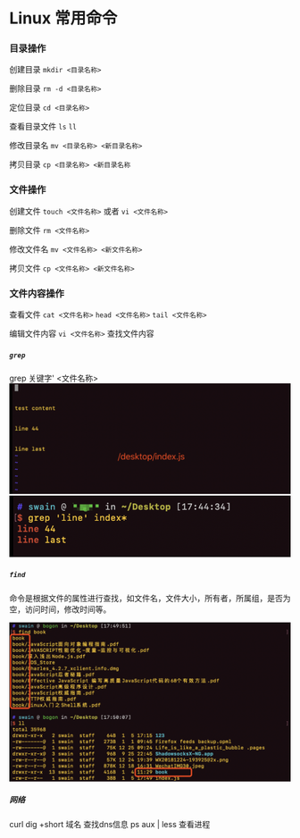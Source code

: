 # Linux 常用命令

### 目录操作
创建目录 `mkdir <目录名称>`   

删除目录 `rm -d <目录名称>`   

定位目录 `cd <目录名称>`   

查看目录文件 `ls` `ll`   

修改目录名 `mv <目录名称> <新目录名称>`   

拷贝目录 `cp <目录名称> <新目录名称`   

### 文件操作

创建文件 `touch <文件名称>` 或者 `vi <文件名称>`   

删除文件 `rm <文件名称>`    

修改文件名 `mv <文件名称> <新文件名称>`     

拷贝文件 `cp <文件名称> <新文件名称>`     


### 文件内容操作

查看文件 `cat <文件名称>` `head <文件名称>` `tail <文件名称>`    

编辑文件内容 `vi <文件名称>`
查找文件内容 

##### `grep`   
grep 关键字' <文件名称>
![](/blog_assets/Linux_2.png)  
![](/blog_assets/Linux_1.png)  

##### `find` 
命令是根据文件的属性进行查找，如文件名，文件大小，所有者，所属组，是否为空，访问时间，修改时间等。  

![](/blog_assets/Linux_3.png)    


##### 网络

curl 
dig +short 域名    查找dns信息
 ps aux | less     查看进程
